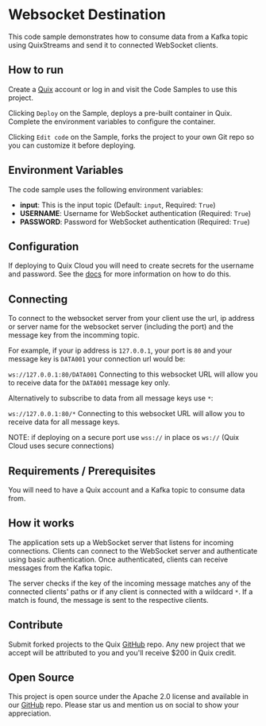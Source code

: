 # Websocket Destination

This code sample demonstrates how to consume data from a Kafka topic using QuixStreams and send it to connected WebSocket clients.

## How to run

Create a [Quix](https://portal.cloud.quix.io/signup?xlink=github) account or log in and visit the Code Samples to use this project.

Clicking `Deploy` on the Sample, deploys a pre-built container in Quix. Complete the environment variables to configure the container.

Clicking `Edit code` on the Sample, forks the project to your own Git repo so you can customize it before deploying.

## Environment Variables

The code sample uses the following environment variables:

- **input**: This is the input topic (Default: `input`, Required: `True`)
- **USERNAME**: Username for WebSocket authentication (Required: `True`)
- **PASSWORD**: Password for WebSocket authentication (Required: `True`)

## Configuration

If deploying to Quix Cloud you will need to create secrets for the username and password.
See the [docs](https://quix.io/docs/deploy/secrets-management.html) for more information on how to do this.

## Connecting

To connect to the websocket server from your client use the url, ip address or server name for the websocket server (including the port) and the message key from the incomming topic.

For example, if your ip address is `127.0.0.1`, your port is `80` and your message key is `DATA001` your connection url would be:

`ws://127.0.0.1:80/DATA001` Connecting to this websocket URL will allow you to receive data for the `DATA001` message key only.

Alternatively to subscribe to data from all message keys use `*`:

`ws://127.0.0.1:80/*` Connecting to this websocket URL will allow you to receive data for all message keys.

NOTE: if deploying on a secure port use `wss://` in place os `ws://` (Quix Cloud uses secure connections)


## Requirements / Prerequisites

You will need to have a Quix account and a Kafka topic to consume data from. 

## How it works

The application sets up a WebSocket server that listens for incoming connections. Clients can connect to the WebSocket server and authenticate using basic authentication. Once authenticated, clients can receive messages from the Kafka topic.

The server checks if the key of the incoming message matches any of the connected clients' paths or if any client is connected with a wildcard `*`. If a match is found, the message is sent to the respective clients.

## Contribute

Submit forked projects to the Quix [GitHub](https://github.com/quixio/quix-samples) repo. Any new project that we accept will be attributed to you and you'll receive $200 in Quix credit.

## Open Source

This project is open source under the Apache 2.0 license and available in our [GitHub](https://github.com/quixio/quix-samples) repo. Please star us and mention us on social to show your appreciation.